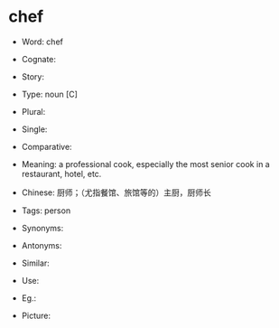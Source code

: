 # chef

- Word: chef
- Cognate: 
- Story: 

- Type: noun [C]
- Plural: 
- Single: 
- Comparative: 
- Meaning: a professional cook, especially the most senior cook in a restaurant, hotel, etc.
- Chinese: 厨师；（尤指餐馆、旅馆等的）主厨，厨师长
- Tags: person
- Synonyms: 
- Antonyms: 
- Similar: 
- Use: 
- Eg.: 
- Picture: 

